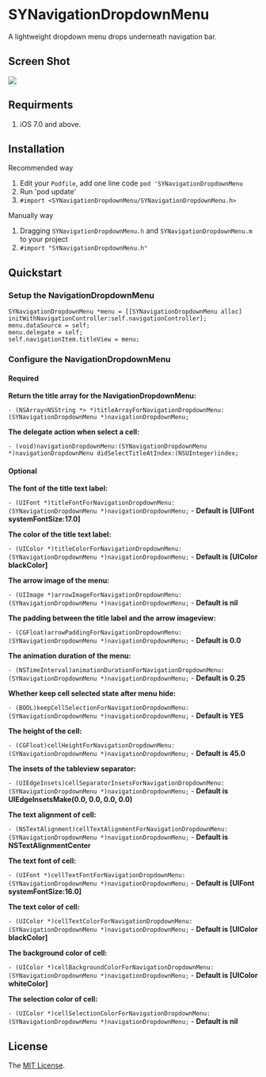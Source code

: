 # SYNavigationDropdownMenu

A lightweight dropdown menu drops underneath navigation bar.

## Screen Shot

![](https://raw.githubusercontent.com/Sunnyyoung/SYNavigationDropdownMenu/master/Screenshot/ScreenShot.gif)

## Requirments

1. iOS 7.0 and above.

## Installation

Recommended way

1. Edit your `Podfile`, add one line code `pod 'SYNavigationDropdownMenu`
2. Run 'pod update'
3. `#import <SYNavigationDropdownMenu/SYNavigationDropdownMenu.h>`

Manually way

1. Dragging `SYNavigationDropdownMenu.h` and `SYNavigationDropdownMenu.m` to your project
2. `#import "SYNavigationDropdownMenu.h"`

## Quickstart

### Setup the NavigationDropdownMenu

```objc
SYNavigationDropdownMenu *menu = [[SYNavigationDropdownMenu alloc] initWithNavigationController:self.navigationController];
menu.dataSource = self;
menu.delegate = self;
self.navigationItem.titleView = menu;
```

### Configure the NavigationDropdownMenu

#### Required

**Return the title array for the NavigationDropdownMenu:**

`- (NSArray<NSString *> *)titleArrayForNavigationDropdownMenu:(SYNavigationDropdownMenu *)navigationDropdownMenu;`

**The delegate action when select a cell:**

`- (void)navigationDropdownMenu:(SYNavigationDropdownMenu *)navigationDropdownMenu didSelectTitleAtIndex:(NSUInteger)index;`

#### Optional

**The font of the title text label:**

`- (UIFont *)titleFontForNavigationDropdownMenu:(SYNavigationDropdownMenu *)navigationDropdownMenu;` - **Default is [UIFont systemFontSize:17.0]**

**The color of the title text label:**

`- (UIColor *)titleColorForNavigationDropdownMenu:(SYNavigationDropdownMenu *)navigationDropdownMenu;` - **Default is [UIColor blackColor]**

**The arrow image of the menu:**

`- (UIImage *)arrowImageForNavigationDropdownMenu:(SYNavigationDropdownMenu *)navigationDropdownMenu;` - **Default is nil**

**The padding between the title label and the arrow imageview:**

`- (CGFloat)arrowPaddingForNavigationDropdownMenu:(SYNavigationDropdownMenu *)navigationDropdownMenu;` - **Default is 0.0**

**The animation duration of the menu:**

`- (NSTimeInterval)animationDurationForNavigationDropdownMenu:(SYNavigationDropdownMenu *)navigationDropdownMenu;` - **Default is 0.25**

**Whether keep cell selected state after menu hide:**

`- (BOOL)keepCellSelectionForNavigationDropdownMenu:(SYNavigationDropdownMenu *)navigationDropdownMenu;` - **Default is YES**

**The height of the cell:**

`- (CGFloat)cellHeightForNavigationDropdownMenu:(SYNavigationDropdownMenu *)navigationDropdownMenu;` - **Default is 45.0**

**The insets of the tableview separator:**

`- (UIEdgeInsets)cellSeparatorInsetsForNavigationDropdownMenu:(SYNavigationDropdownMenu *)navigationDropdownMenu;` - **Default is UIEdgeInsetsMake(0.0, 0.0, 0.0, 0.0)**

**The text alignment of cell:**

`- (NSTextAlignment)cellTextAlignmentForNavigationDropdownMenu:(SYNavigationDropdownMenu *)navigationDropdownMenu;` - **Default is NSTextAlignmentCenter**

**The text font of cell:**

`- (UIFont *)cellTextFontForNavigationDropdownMenu:(SYNavigationDropdownMenu *)navigationDropdownMenu;` - **Default is [UIFont systemFontSize:16.0]**

**The text color of cell:**

`- (UIColor *)cellTextColorForNavigationDropdownMenu:(SYNavigationDropdownMenu *)navigationDropdownMenu;` - **Default is [UIColor blackColor]**

**The background color of cell:**

`- (UIColor *)cellBackgroundColorForNavigationDropdownMenu:(SYNavigationDropdownMenu *)navigationDropdownMenu;` - **Default is [UIColor whiteColor]**

**The selection color of cell:**

`- (UIColor *)cellSelectionColorForNavigationDropdownMenu:(SYNavigationDropdownMenu *)navigationDropdownMenu;` - **Default is nil**

## License
The [MIT License](LICENSE).
